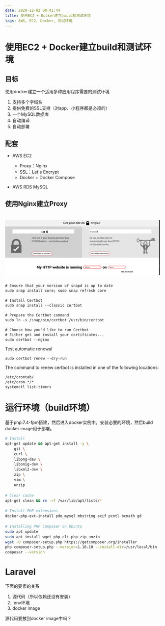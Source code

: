 ```yaml
---
date: 2020-12-03 00:41:44
title: 使用EC2 + Docker建立build和测试环境
tags: AWS, EC2, Docker, 测试环境
---
```


# 使用EC2 + Docker建立build和测试环境

## 目标

使用docker建立一个适用多种应用程序需要的测试环境

1. 支持多个字域名
2. 提供免费的SSL支持（对app、小程序都是必须的）
3. 一个MySQL数据库
4. 自动编译
5. 自动部署



## 配套

- AWS EC2

  - Proxy：Nginx
  - SSL：Let's Encrypt
  - Docker + Docker Compose

- AWS RDS MySQL 

  

## 使用Nginx建立Proxy



# ![image-20201203091044504](./使用EC2%20+%20Docker建立build和测试环境/image-20201203091044504.png)



```
# Ensure that your version of snapd is up to date
sudo snap install core; sudo snap refresh core

# Install Certbot
sudo snap install --classic certbot

# Prepare the Certbot command
sudo ln -s /snap/bin/certbot /usr/bin/certbot

# Choose how you'd like to run Certbot
# Either get and install your certificates...
sudo certbot --nginx
```

Test automatic renewal

```
sudo certbot renew --dry-run
```

The command to renew certbot is installed in one of the following locations:

```
/etc/crontab/
/etc/cron.*/*
systemctl list-timers
```



# 运行环境（build环境）

基于php:7.4-fpm搭建，然后进入docker实例中，安装必要的环境，然后build docker image用于部署。

```bash
# Install
apt-get update && apt-get install -y \
    git \
    curl \
    libpng-dev \
    libonig-dev \
    libxml2-dev \
    zip \
    vim \
    unzip

# Clear cache
apt-get clean && rm -rf /var/lib/apt/lists/*

# Install PHP extensions
docker-php-ext-install pdo_mysql mbstring exif pcntl bcmath gd

# Installing PHP Composer on Ubuntu
sudo apt update
sudo apt install wget php-cli php-zip unzip
wget -O composer-setup.php https://getcomposer.org/installer
php composer-setup.php --version=1.10.10 --install-dir=/usr/local/bin --filename=composer
composer --version
```



# Laravel

下面的要素的关系

1. 源代码（所以依赖还没有安装）
2. .env环境
3. docker image

源代码要放到docker image中吗？

